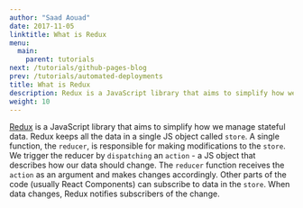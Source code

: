 ```yaml
---
author: "Saad Aouad"
date: 2017-11-05
linktitle: What is Redux
menu:
  main:
    parent: tutorials
next: /tutorials/github-pages-blog
prev: /tutorials/automated-deployments
title: What is Redux
description: Redux is a JavaScript library that aims to simplify how we manage stateful data.
weight: 10
---
```



[Redux](https://github.com/reactjs/redux/) is a JavaScript library that aims to simplify how we manage stateful data. Redux keeps all the data in a single JS object called `store`. A single function, the `reducer`, is responsible for making modifications to the `store`. We trigger the reducer by `dispatching` an `action` - a JS object that describes how our data should change. The `reducer` function receives the `action` as an argument and makes changes accordingly. Other parts of the code (usually React Components) can subscribe to data in the `store`. When data changes, Redux notifies subscribers of the change.
